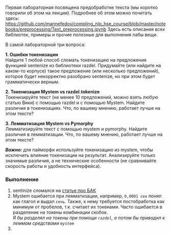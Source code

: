 Первая лабораторная посвящена предобработке текста (мы коротко говорили об этом на лекции).
Подробнее об этом можно почитать здесь:
https://github.com/mannefedov/compling_nlp_hse_course/blob/master/notebooks/preprocessing/Text_preprocessing.ipynb
Здесь есть описания всех библиотек, примеры и прочие полезные для выполнения лабы вещи.

В самой лабораторной три вопроса:

**1. Ошибки токенизации <br>**
Найдите 1 любой способ сломать токенизацию на предложения функцией sentenize из библиотеки razdel.
Придумайте (или найдите на каком-то корпусе) такое предложение (или несколько предложений), которое будет некорректно
разобрано
sentenize, но при этом будет грамматически верным.

**2. Токенизация Mystem vs razdel.tokenize<br>**
Токенизируйте текст (не менее 10 предложений, можно взять любую статью Вики) с помощью razdel и с помощью Mystem.
Найдите различия в токенизациях. Что, по вашему мнению, работает лучше на этом тексте?

**3. Лемматизация Mystem vs Pymorphy<br>**
Лемматизируйте текст с помощью mystem и pymorphy. Найдите различия в лемматизации. Что, по вашему мнению, работает
лучше на этом тексте?

**_Важно:_** для пайморфи используйте токенизацию из mystem, чтобы исключить влияние токенизации на результат.
Анализируйте
только значимые различия, а не технические особенности (не сравнивайте скорость работы и удобность интерфейса).

### Выполнение

1. sentinize сломался
   на [статье про БАК](https://ru.wikipedia.org/wiki/%D0%91%D0%BE%D0%BB%D1%8C%D1%88%D0%BE%D0%B9_%D0%B0%D0%B4%D1%80%D0%BE%D0%BD%D0%BD%D1%8B%D0%B9_%D0%BA%D0%BE%D0%BB%D0%BB%D0%B0%D0%B9%D0%B4%D0%B5%D1%80)
2. Mystem ошибается при лемматизации, например, `0,0001 сек` понял как глагол и выдал `сечь`. Также, к нему требуется
   постобработка как минимум от пробелов, т.к. считает их токенами. Часто ошибается в разделение на токены комбинации
   скобок. <br>
   _Я бы разделял на токены при помощи `razdel`, а потом бы приводил к леммам средствами `mystem`_
3. 